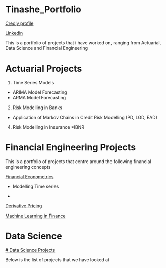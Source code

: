 # Tinashe_Portfolio
[Credly profile](https://www.credly.com/users/tinashe-muzambwa.fbbab15a)

[Linkedin](https://www.linkedin.com/in/tinashe-muzambwa-2862a014b/)

This is a portfolio of projects that i have worked on, ranging from Actuarial, Data Science and Financial Engineering

# Actuarial Projects

1. Time Series Models
* ARIMA Model Forecasting
* ARMA Model Forecasting
  
2. Risk Modelling in Banks
* Application of Markov Chains in Credit Risk Modelling (PD, LGD, EAD)

4. Risk Modelling in Insurance
*IBNR




# Financial Engineering Projects
This is a portfolio of projects that centre around the following financial engineering concepts

[Financial Econometrics](https://github.com/Tinashemuza/Financial_Econometrics)
* Modelling Time series

* 
[Derivative Pricing](https://github.com/Tinashemuza/Pricing-Derivatives)

[Machine Learning in Finance](https://github.com/Tinashemuza/Machine-Learning-in-Finance/blob/main/README.md)


# Data Science
[# Data Science Projects](https://github.com/Tinashemuza/Data-Science)

Below is the list of projects that we have looked at
